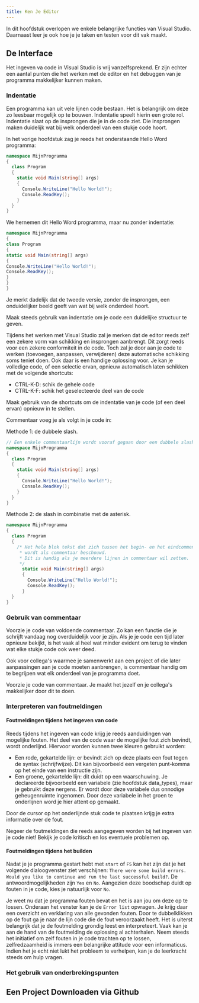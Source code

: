 ```yaml
---
title: Ken Je Editor
---
```


In dit hoofdstuk overlopen we enkele belangrijke functies van Visual Studio. Daarnaast leer je ook hoe je je taken en testen voor dit vak maakt.

## De Interface

Het ingeven va code in Visual Studio is vrij vanzelfsprekend. Er zijn echter een aantal punten die het werken met de editor en het debuggen van je programma makkelijker kunnen maken.

### Indentatie

Een programma kan uit vele lijnen code bestaan. Het is belangrijk om deze zo leesbaar mogelijk op te bouwen. Indentatie speelt hierin een grote rol. Indentatie slaat op de insprongen die je in de code ziet. Die insprongen maken duidelijk wat bij welk onderdeel van een stukje code hoort.

In het vorige hoofdstuk zag je reeds het onderstaande Hello Word programma:

```csharp
namespace MijnProgramma
{
  class Program
  {
    static void Main(string[] args)
    {
      Console.WriteLine("Hello World!");
      Console.ReadKey();
    }
  }
}
```

We hernemen dit Hello Word programma, maar nu zonder indentatie:

```csharp
namespace MijnProgramma
{
class Program
{
static void Main(string[] args)
{
Console.WriteLine("Hello World!");
Console.ReadKey();
}
}
}
```

Je merkt dadelijk dat de tweede versie, zonder de insprongen, een onduidelijker beeld geeft van wat bij welk onderdeel hoort.

<div class="note protip">
<p>Maak steeds gebruik van indentatie om je code een duidelijke structuur te geven.</p>
</div>

Tijdens het werken met Visual Studio zal je merken dat de editor reeds zelf een zekere vorm van schikking en insprongen aanbrengt. Dit zorgt reeds voor een zekere conformiteit in de code. Toch zal je door aan je code te werken (toevoegen, aanpassen, verwijderen) deze automatische schikking soms teniet doen. Ook daar is een handige oplossing voor. Je kan je volledige code, of een selectie ervan, opnieuw automatisch laten schikken met de volgende shortcuts:

* CTRL-K-D: schik de gehele code
* CTRL-K-F: schik het geselecteerde deel van de code

<div class="note protip">
<p>Maak gebruik van de shortcuts om de indentatie van je code (of een deel ervan) opnieuw in te stellen.</p>
</div>

Commentaar voeg je als volgt in je code in:

Methode 1: de dubbele slash.

```csharp
// Een enkele commentaarlijn wordt vooraf gegaan door een dubbele slash.
namespace MijnProgramma
{
  class Program
  {
    static void Main(string[] args)
    {
      Console.WriteLine("Hello World!");
      Console.ReadKey();
    }
  }
}
```

Methode 2: de slash in combinatie met de asterisk.

```csharp
namespace MijnProgramma
{
  class Program
  {
    /* Het hele blok tekst dat zich tussen het begin- en het eindcommentaarteken bevindt, 
     * wordt als commentaar beschouwd.
     * Dit is handig als je meerdere lijnen in commentaar wil zetten.
     */
      static void Main(string[] args)
      {
        Console.WriteLine("Hello World!");
        Console.ReadKey();
      }
  }
}

```

### Gebruik van commentaar

Voorzie je code van voldoende commentaar. Zo kan een functie die je schrijft vandaag nog overduidelijk voor je zijn. Als je je code een tijd later opnieuw bekijkt, is het vaak al heel wat minder evident om terug te vinden wat elke stukje code ook weer deed.

Ook voor collega's waarmee je samenwerkt aan een project of die later aanpassingen aan je code moeten aanbrengen, is commentaar handig om te begrijpen wat elk onderdeel van je programma doet.

<div class="note protip">
<p>Voorzie je code van commentaar. Je maakt het jezelf en je collega's makkelijker door dit te doen.</p>
</div>

### Interpreteren van foutmeldingen

#### Foutmeldingen tijdens het ingeven van code

Reeds tijdens het ingeven van code krijg je reeds aanduidingen van mogelijke fouten. Het deel van de code waar de mogelijke fout zich bevindt, wordt onderlijnd. Hiervoor worden kunnen twee kleuren gebruikt worden:

* Een rode, gekartelde lijn: er bevindt zich op deze plaats een fout tegen de syntax (schrijfwijze). Dit kan bijvoorbeeld een vergeten punt-komma op het einde van een instructie zijn.
* Een groene, gekartelde lijn: dit duidt op een waarschuwing. Je declareerde bijvoorbeeld een variabele (zie hoofdstuk data_types), maar je gebruikt deze nergens. Er wordt door deze variabele dus onnodige geheugenruimte ingenomen. Door deze variabele in het groen te onderlijnen word je hier attent op gemaakt.

Door de cursor op het onderlijnde stuk code te plaatsen krijg je extra informatie over de fout.

<div class="note protip">
<p>Negeer de foutmeldingen die reeds aangegeven worden bij het ingeven van je code niet! Bekijk je code kritisch en los eventuele problemen op.</p>
</div>

#### Foutmeldingen tijdens het builden

Nadat je je programma gestart hebt met `start` of `F5` kan het zijn dat je het volgende dialoogvenster ziet verschijnen: `There were some build errors. Would you like to continue and run the last successful build?`. De antwoordmogelijkheden zijn `Yes` en `No`. Aangezien deze boodschap duidt op fouten in je code, kies je natuurlijk voor `No`.

Je weet nu dat je programma fouten bevat en het is aan jou om deze op te lossen. Onderaan het venster kan je de `Error list` opvragen. Je krijg daar een overzicht en verklaring van alle gevonden fouten. Door te dubbelklikken op de fout ga je naar de lijn code die de fout veroorzaakt heeft. Het is uiterst belangrijk dat je de foutmelding grondig leest en interpreteert. Vaak kan je aan de hand van de foutmelding de oplossing al achterhalen. Neem steeds het initiatief om zelf fouten in je code trachten op te lossen, zelfredzaamheid is immers een belangrijke attitude voor een informaticus. Indien het je echt niet lukt het probleem te verhelpen, kan je de leerkracht steeds om hulp vragen.

### Het gebruik van onderbrekingspunten



## Een Project Downloaden via Github
